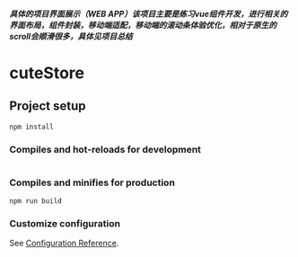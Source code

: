 ##### 	具体的项目界面展示（WEB APP）该项目主要是练习vue组件开发，进行相关的界面布局，组件封装，移动端适配，移动端的滚动条体验优化，相对于原生的scroll会顺滑很多，具体见项目总结



# cuteStore

## Project setup
```
npm install
```

### Compiles and hot-reloads for development
```
```

### Compiles and minifies for production
```
npm run build
```

### Customize configuration
See [Configuration Reference](https://cli.vuejs.org/config/).
